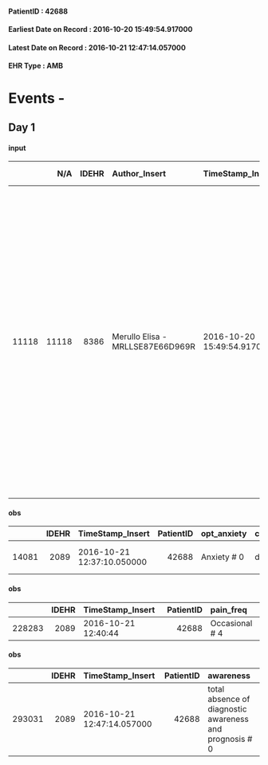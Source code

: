
#### PatientID : 42688
#### Earliest Date on Record : 2016-10-20 15:49:54.917000
#### Latest Date on Record : 2016-10-21 12:47:14.057000
#### EHR Type : AMB

# Events - 

## Day 1

#### input
|       |    N/A |   IDEHR | Author_Insert                    | TimeStamp_Insert           | EHRType   |   PatientID |   IDDigitalSignDocument | persone_vicine   |   Unnamed: 0_x.1 |   IDANAMNESI_SOCIALE | Patient   | FamigliaAltro   | Paziente_T   | FamigliaAltro_T   |   Non_Rilevabile_x.1 | Note_Non_Rilevabile_x.1   | opt_Problemi   | Note_I                                                                                                                                  | ds_note_timori                                                                                                                                                                               | chk_contr_sintomi   | chk_competenza                                 | opt_paziente_a   | opt_famiglia_a   | opt_adeguatezza   | ds_note_ad                                                                                                         | opt_paziente_solo   | ds_note_con                                                                                                                                                                                                                                                                                                               | opt_presente_assente   | Presenza_minori   | ds_familiari_coinv   | opt_necessario   | opt_presente   | opt_risorse_ec   | opt_paziente_psi   | opt_Ins_vol   | ds_note_prio                                                                                                                                                        | opt_paziente_ad   | opt_caregiver_ad   | opt_esenzione   | opt_inv_civile   |   invalidita_perc |   ds_codice_es | Needs     | opt_disponibilita_f   | opt_indennita_acc   | opt_legge   | opt_famiglia_psi   | opt_disponibilit_paz   |
|------:|-------:|--------:|:---------------------------------|:---------------------------|:----------|------------:|------------------------:|:-----------------|-----------------:|---------------------:|:----------|:----------------|:-------------|:------------------|---------------------:|:--------------------------|:---------------|:----------------------------------------------------------------------------------------------------------------------------------------|:---------------------------------------------------------------------------------------------------------------------------------------------------------------------------------------------|:--------------------|:-----------------------------------------------|:-----------------|:-----------------|:------------------|:-------------------------------------------------------------------------------------------------------------------|:--------------------|:--------------------------------------------------------------------------------------------------------------------------------------------------------------------------------------------------------------------------------------------------------------------------------------------------------------------------|:-----------------------|:------------------|:---------------------|:-----------------|:---------------|:-----------------|:-------------------|:--------------|:--------------------------------------------------------------------------------------------------------------------------------------------------------------------|:------------------|:-------------------|:----------------|:-----------------|------------------:|---------------:|:----------|:----------------------|:--------------------|:------------|:-------------------|:-----------------------|
| 11118 |  11118 |    8386 | Merullo Elisa - MRLLSE87E66D969R | 2016-10-20 15:49:54.917000 | AMB       |       42688 |                  527702 | N/A              |             4413 |                 2864 | No#0      | Si#1            | No#0         | Si#1              |                    0 | NR                        | No#0           | La pz non √® informata della diagnosi. Figlio centrato (ha i sensi di colpa per il ricovero perch√© gli sembra di abbandonare la mamma) | Il desiderio del figlio sarebbe di riportare la mamma a casa ma teme la gestione pratica della pz. Inoltre la pz √® di difficile gestionale e particolarmente complicata su un piano clinico | controllo sintomi#0 | competenza/capacit√† assistenziale caregiver#0 | Indefinite#2     | Congruenti#1     | No#0              | Presenti due figli ma permane una sensazione di paura per un rientro a domicilio e per la gestione dell'assistenza | Si#1                | La pz vive sola. Presente solo una badante al mattino che aiuta soprattutto nel fare da mangiare. Presenti due figli: il figlio Lucio (presente al colloquio) vive a Milano ed √® apparso oscillare da un sentimento di paura per il rientro a domicilio ad un sentimento di colpa per far ricoverare la mamma in hospice | Assente#0              | No#0              | sons                 | Si#1             | No#0           | Adeguate#1       | No#0               | No#0          | Il bisogno espresso √® a livello clinico. Pz particolarmente difficile da gestire a domicilio pertanto figlio propenso per il ricovero nonostante i sensi di colpa. | Parziale#1        | Totale#2           | Si#1            | Si#1             |               100 |             48 | Clinici#0 | Da verificare#2       | Si#1                | Si#1        | S√¨#1              | Da verificare#2        |

#### obs
|       |   IDEHR | TimeStamp_Insert           |   PatientID | opt_anxiety   | chk_eloquence   | asthenia   | cachexia     | dyspnoea                  | body_temp    | agitation_behavior_freq   | cognitive_state       |
|------:|--------:|:---------------------------|------------:|:--------------|:----------------|:-----------|:-------------|:--------------------------|:-------------|:--------------------------|:----------------------|
| 14081 |    2089 | 2016-10-21 12:37:10.050000 |       42688 | Anxiety # 0   | dysarthria # 4  | Severe # 3 | cachexia # 0 | applicant mild strain # 6 | Apyrexia # 0 | quiet # 0                 | confused at times 0 # |

#### obs
|        |   IDEHR | TimeStamp_Insert    |   PatientID | pain_freq      |
|-------:|--------:|:--------------------|------------:|:---------------|
| 228283 |    2089 | 2016-10-21 12:40:44 |       42688 | Occasional # 4 |

#### obs
|        |   IDEHR | TimeStamp_Insert           |   PatientID | awareness                                               |
|-------:|--------:|:---------------------------|------------:|:--------------------------------------------------------|
| 293031 |    2089 | 2016-10-21 12:47:14.057000 |       42688 | total absence of diagnostic awareness and prognosis # 0 |


